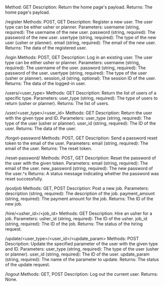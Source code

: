 Method: GET
Description: Return the home page's payload.
Returns: The home page's payload.

/register
Methods: POST, GET
Description: Register a new user. The user type can be either usher or planner.
Parameters:
username (string, required): The username of the new user.
password (string, required): The password of the new user.
usertype (string, required): The type of the new user (usher or planner).
email (string, required): The email of the new user.
Returns: The data of the registered user.

/login
Methods: POST, GET
Description: Log in an existing user. The user type can be either usher or planner.
Parameters:
username (string, required): The username of the user.
password (string, required): The password of the user.
usertype (string, required): The type of the user (usher or planner).
session_id (string, optional): The session ID of the user.
Returns: The data of the logged-in user.

/users/<user_type>
Methods: GET
Description: Return the list of users of a specific type.
Parameters:
user_type (string, required): The type of users to return (usher or planner).
Returns: The list of users.

/user/<user_type>/<user_id>
Methods: GET
Description: Return the user with the given type and ID.
Parameters:
user_type (string, required): The type of the user (usher or planner).
user_id (string, required): The ID of the user.
Returns: The data of the user.

/forgot-password
Methods: POST, GET
Description: Send a password reset token to the email of the user.
Parameters:
email (string, required): The email of the user.
Returns: The reset token.

/reset-password/<token>
Methods: POST, GET
Description: Reset the password of the user with the given token.
Parameters:
email (string, required): The email of the user.
new_password (string, required): The new password of the user.^x
Returns: A status message indicating whether the password was reset successfully.

/postjob
Methods: GET, POST
Description: Post a new job.
Parameters:
description (string, required): The description of the job.
payment_amount (string, required): The payment amount for the job.
Returns: The ID of the new job.

/hire/<usher_id>/<job_id>
Methods: GET
Description: Hire an usher for a job.
Parameters:
usher_id (string, required): The ID of the usher.
job_id (string, required): The ID of the job.
Returns: The status of the hiring request.

/update/<user_type>/<user_id>/<update_param>
Methods: POST
Description: Update the specified parameter of the user with the given type and ID.
Parameters:
user_type (string, required): The type of the user (usher or planner).
user_id (string, required): The ID of the user.
update_param (string, required): The name of the parameter to update.
Returns: The status of the update request.

/logout
Methods: GET, POST
Description: Log out the current user.
Returns: None.